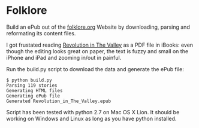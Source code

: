 Folklore
========

Build an ePub out of the [folklore.org](http://folklore.org/index.py) Website by downloading, parsing and reformating its content files.

I got frustated reading [Revolution in The Valley](http://shop.oreilly.com/product/9780596007195.do) as a PDF file in iBooks: even though the editing looks great on paper, the text is fuzzy and small on the iPhone and iPad and zooming in/out in painful.

Run the build.py script to download the data and generate the ePub file:

    $ python build.py
    Parsing 119 stories
    Generating HTML files
    Generating ePub file
    Generated Revolution_in_The_Valley.epub

Script has been tested with python 2.7 on Mac OS X Lion.
It should be working on Windows and Linux as long as you have python installed.
